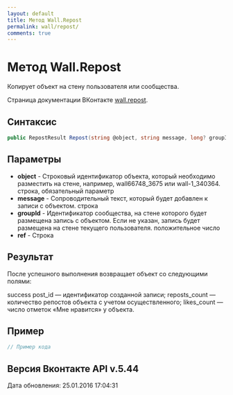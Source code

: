 ```yaml
---
layout: default
title: Метод Wall.Repost
permalink: wall/repost/
comments: true
---
```

# Метод Wall.Repost
Копирует объект на стену пользователя или сообщества.

Страница документации ВКонтакте [wall.repost](https://vk.com/dev/wall.repost).

## Синтаксис
``` csharp
public RepostResult Repost(string @object, string message, long? groupId, string @ref)
```

## Параметры
+ **object** - Строковый идентификатор объекта, который необходимо разместить на стене, например, wall66748_3675 или wall-1_340364. строка, обязательный параметр
+ **message** - Сопроводительный текст, который будет добавлен к записи с объектом. строка
+ **groupId** - Идентификатор сообщества, на стене которого будет размещена запись с объектом. Если не указан, запись будет размещена на стене текущего пользователя. положительное число
+ **ref** - Строка

## Результат
После успешного выполнения возвращает объект со следующими полями: 

success 
post_id — идентификатор созданной записи; 
reposts_count — количество репостов объекта с учетом осуществленного; 
likes_count — число отметок «Мне нравится» у объекта.

## Пример
``` csharp
// Пример кода
```

## Версия Вконтакте API v.5.44
Дата обновления: 25.01.2016 17:04:31
